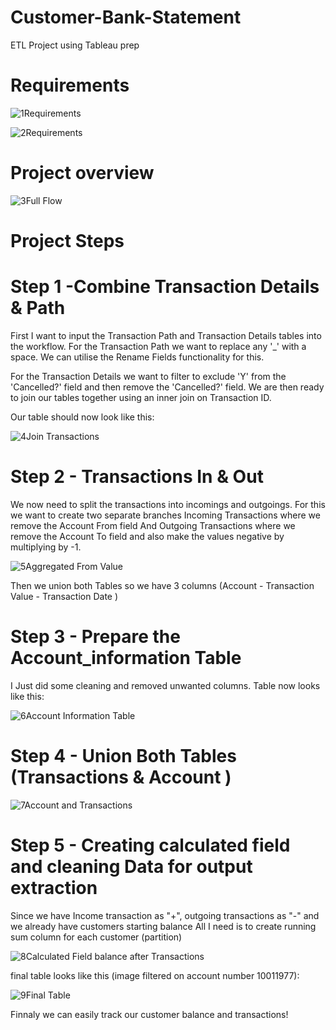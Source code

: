 # Customer-Bank-Statement
ETL Project using Tableau prep


# Requirements

![1Requirements](https://github.com/MohamedAtef3155/Customer-Bank-Statement/assets/126327548/85d625e8-0edc-4415-8296-eb3db6a17de8)

![2Requirements](https://github.com/MohamedAtef3155/Customer-Bank-Statement/assets/126327548/6c534422-5e1e-40cd-ad8f-643e7db37d73)

# Project overview

![3Full Flow](https://github.com/MohamedAtef3155/Customer-Bank-Statement/assets/126327548/ed98818a-de46-4645-982c-e5372b194ff4)


# Project Steps

# Step 1 -Combine Transaction Details & Path
First I want to input the Transaction Path and Transaction Details tables into the workflow. For the Transaction Path we want to replace any '_' with a space. We can utilise the Rename Fields functionality for this.

For the Transaction Details we want to filter to exclude 'Y' from the 'Cancelled?' field and then remove the 'Cancelled?' field. 
We are then ready to join our tables together using an inner join on Transaction ID. 

Our table should now look like this:

![4Join Transactions](https://github.com/MohamedAtef3155/Customer-Bank-Statement/assets/126327548/8afa56c1-a9ad-43b5-add3-8a34e6bfdff9)

# Step 2 - Transactions In & Out
We now need to split the transactions into incomings and outgoings.
For this we want to create two separate branches Incoming Transactions where we remove the Account From field And Outgoing Transactions where we remove the Account To field and also make the values negative by multiplying by -1.

![5Aggregated From Value](https://github.com/MohamedAtef3155/Customer-Bank-Statement/assets/126327548/1c0a8788-2cd0-4e53-8b40-bbdc00e8a36c)

Then we union both Tables so we have 3 columns (Account - Transaction Value - Transaction Date )


# Step 3 - Prepare the Account_information Table

I Just did some cleaning and removed unwanted columns.
Table now looks like this:

![6Account Information Table](https://github.com/MohamedAtef3155/Customer-Bank-Statement/assets/126327548/939db311-af0b-4a67-b00c-dcafff26912f)

# Step 4 - Union Both Tables (Transactions & Account )

![7Account and Transactions](https://github.com/MohamedAtef3155/Customer-Bank-Statement/assets/126327548/6fea6046-a980-452d-b07e-567feb25c9b1)


# Step 5 -  Creating calculated field and cleaning Data for output extraction

Since we have Income transaction as "+", outgoing transactions as "-" and we already have customers starting balance
All I need is to create running sum column for each customer (partition)

![8Calculated Field balance after Transactions](https://github.com/MohamedAtef3155/Customer-Bank-Statement/assets/126327548/2a10759a-d339-448f-a7c1-69ca7d6af22d)

final table looks like this (image filtered on account number 10011977):

![9Final Table](https://github.com/MohamedAtef3155/Customer-Bank-Statement/assets/126327548/83e81927-3835-44ee-98c2-afc7a886b8ce)

Finnaly we can easily track our customer balance and transactions!








